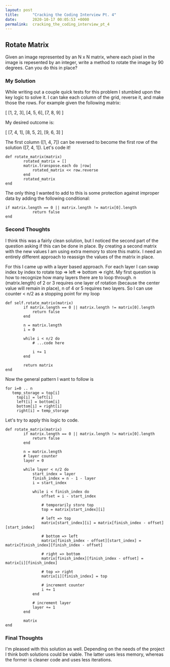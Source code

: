 ```yaml
---
layout: post
title:      "Cracking the Coding Interview Pt. 4"
date:       2020-10-17 00:05:53 +0000
permalink:  cracking_the_coding_interview_pt_4
---
```



## Rotate Matrix
Given an image represented by an N x N matrix, where each pixel in the image is repesented by an integer, write a method to rotate the image by 90 degrees. Can you do this in place?

### My Solution

While writing out a couple quick tests for this problem I stumbled upon the key logic to solve it. I can take each column of the grid, reverse it, and make those the rows. For example given the following matrix:

[
[1, 2, 3],
[4, 5, 6],
[7, 8, 9]
]

My desired outcome is:

[
[7, 4, 1],
[8, 5, 2],
[9, 6, 3]
]

The first column ([1, 4, 7]) can be reversed to become the first row of the solution ([7, 4, 1]). Let's code it!

```
def rotate_matrix(matrix)
        rotated_matrix = []
        matrix.transpose.each do |row|
            rotated_matrix << row.reverse
        end
        rotated_matrix
end
```

The only thing I wanted to add to this is some protection against improper data by adding the following conditional:

```
if matrix.length == 0 || matrix.length != matrix[0].length
            return false
end
```

### Second Thoughts 

I think this was a fairly clean solution, but I noticed the second part of the question asking if this can be done in place. By creating a second matrix with the new values I am using extra memory to store this matrix. I need an entirely different approach to reassign the values of the matrix in place. 

For this I came up with a layer based approach. For each layer I can swap index by index to rotate top => left => bottom => right. My first question is how to recognize how many layers there are to loop through. n (matrix.length) of 2 or 3 requires one layer of rotation (because the center value will remain in place), n of 4 or 5 requires two layers. So I can use counter < n/2 as a stopping point for my loop

```
def self.rotate_matrix(matrix)
        if matrix.length == 0 || matrix.length != matrix[0].length
            return false
        end

        n = matrix.length
        i = 0

        while i < n/2 do
            # ...code here
            
            i += 1
        end

        return matrix
end
```

Now the general pattern I want to follow is

```
for i=0 .. n
   temp_storage = top[i]
	 top[i] = left[i]
	 left[i] = bottom[i]
	 bottom[i] = right[i]
	 right[i] = temp_storage
```

Let's try to apply this logic to code.

```
def rotate_matrix(matrix)
        if matrix.length == 0 || matrix.length != matrix[0].length
            return false
        end

        n = matrix.length
        # layer counter
        layer = 0

        while layer < n/2 do
            start_index = layer
            finish_index = n - 1 - layer
            i = start_index

            while i < finish_index do 
                offset = i - start_index
								
                # temporarily store top
                top = matrix[start_index][i]
								
                # left => top
                matrix[start_index][i] = matrix[finish_index - offset][start_index]
								
                # bottom => left
                matrix[finish_index - offset][start_index] = matrix[finish_index][finish_index - offset]
								
                # right => bottom
                matrix[finish_index][finish_index - offset] = matrix[i][finish_index]
								
                # top => right
                matrix[i][finish_index] = top
								
                # increment counter
                i += 1
            end
						
            # increment layer
            layer += 1
        end

        matrix
end
```

### Final Thoughts

I'm pleased with this solution as well. Depending on the needs of the project I think both solutions could be viable. The latter uses less memory, whereas the former is cleaner code and uses less iterations.
